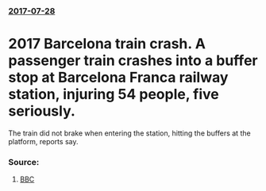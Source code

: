 ### [2017-07-28](/news/2017/07/28/index.md)

# 2017 Barcelona train crash. A passenger train crashes into a buffer stop at Barcelona Franca railway station, injuring 54 people, five seriously. 

The train did not brake when entering the station, hitting the buffers at the platform, reports say.


### Source:

1. [BBC](http://www.bbc.co.uk/news/world-europe-40750343)
